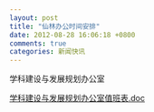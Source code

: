 ```yaml
---
layout: post
title: "仙林办公时间安排"
date: 2012-08-28 16:06:18 +0800
comments: true
categories: 新闻快讯
---
```


学科建设与发展规划办公室

[学科建设与发展规划办公室值班表.doc](http://985.nju.edu.cn/ewebeditor/UploadFile/201282812420604.doc)
